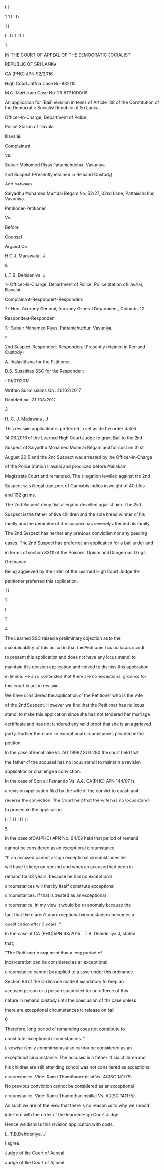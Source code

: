 t I

1 1 I I I i

1 I

I I I I f ! t I

1

IN THE COURT OF APPEAL OF THE DEMOCRATIC SOCIALIST

REPUBLIC OF SRI LANKA

CA (PHC) APN 92/2016

High Court Jaffna Case No-832/15

M.C. MaHakam Case No-DR 67710DD/15

An application for (Bail) revision in tenns of Article 138 of the Constitution of the Democratic Socialist Republic of Sri Lanka.

Officer-In-Charge, Department of Police,

Police Station of Illavalai,

Illavalai.

Complainant

Vs.

Subair Mohomed Riyas Pattanichuchur, Vavuniya.

2nd Suspect (Presently retained in Remand Custody)

And between

Saiyadhu Mohamed Mumdai Begam No. 52/27, 02nd Lane, Pattanichchur, Vavuniya.

Petitioner-Petitioner

Vs.

Before

Counsel

Argued On

H.C.J. Madawala , J

&

L.T.B. Dehideniya, J

1- Officer-In-Charge, Department of Police, Police Station ofIllavalai, Illavalai.

Complainant-Respondent-Respondent

2- Hon. Attorney General, Attorney General Department, Colombo 12.

Respondent-Respondent

3- Subair Mohamed Riyas, Pattanichuchur, Vavuniya.

2

2nd Suspect-Respondent-Respondent (Presently retained in Remand Custody)

A. Ihalavithana for the Petitioner.

D.S. Susaithas SSC for the Respondent

: 19/0112017

Written Submissions On : 20102/2017

Decided on : 31 103/2017

3

H. C. J. Madawala , J

This revision application is preferred to set aside the order dated

14.06.2016 of the Learned High Court Judge to grant Bail to the 2nd

Suspect of Saiyadhu Mohamed Mumdai Begam and for cost on 31 st

August 2015 and the 2nd Suspect was arrested by the Officer-in-Charge

of the Police Station Illavalai and produced before Mallakam

Magistrate Court and remanded. The allegation levelled against the 2nd

Suspect was illegal transport of Cannabis indica in weight of 40 kilos

and 192 grams.

The 2nd Suspect deny that allegation levelled against him. The 2nd

Suspect is the father of five children and the sole bread winner of his

family and the detention of the suspect has severely affected his family.

The 2nd Suspect has neither any previous conviction nor any pending

cases. The 2nd Suspect has preferred an application for a bail under and

in terms of section 83(1) of the Poisons, Opium and Dangerous Drugs

Ordinance.

Being aggrieved by the order of the Learned High Court Judge the

petitioner preferred this application.

1 i

1

I

1

4

The Learned SSC raised a preliminary objection as to the

maintainability of this action in that the Petitioner has no locus standi

to present this application and does not have any locus standi to

maintain this revision application and moved to dismiss this application

in limine. He also contended that there are no exceptional grounds for

this court to act in revision.

We have considered the application of the Petitioner who is the wife

of the 2nd Suspect. However we find that the Petitioner has no locus

standi to make this application since she has not tendered her marriage

certificate and has not tendered any valid proof that she is an aggrieved

party. Further there are no exceptional circumstances pleaded in the

petition.

In the case ofSenatilake Vs. AG 19982 SLR 290 the court held that

the father of the accused has no locus standi to maintain a revision

application or challenge a conviction.

In the case of Son ali Fernando Vs. A.G. CA(PHC) APN 144/07 is

a revision application filed by the wife of the convict to quash and

reverse the conviction. The Court held that the wife has no locus standi

to prosecute the application.

I i 1 I l I I I I I

5

In the case ofCA(PHC) APN No. 64/09 held that period of remand

cannot be considered as an exceptional circumstance.

"If an accused cannot assign exceptional circumstances he

will have to keep on remand and when an accused had been in

remand for 03 years, because he had no exceptional

circumstances will that by itself constitute exceptional

circumstances. If that is treated as an exceptional

circumstance, in my view it would be an anomaly because the

fact that there aren't any exceptional circumstances becomes a

qualification after 3 years. "

In the case of CA (PHC)APN 63/2015 L.T.B. Dehideniya J, stated

that;

"The Petitioner's argument that a long period of

incarceration can be considered as an exceptional

circumstance cannot be applied to a case under this ordinance.

Section 83 of the Ordinance made it mandatory to keep an

accused person or a person suspected for an offence of this

nature in remand custody until the conclusion of the case unless

there are exceptional circumstances to release on bail.

6

Therefore, long period of remanding does not contribute to

constitute exceptional circumstances. "

Likewise family commitments also cannot be considered as an

exceptional circumstance. The accused is a father of six children and

his children are still attending school was not considered as exceptional

circumstance. Vide: Ramu Thamtharampillai Vs. AG(SC 141/75)

No previous conviction cannot be considered as an exceptional

circumstance. Vide: Ramu Thamotharampillai Vs. AG(SC 141175).

As such we are of the view that there is no reason as to why we should

interfere with the order of the learned High Court Judge.

Hence we dismiss this revision application with costs.

L. T.B.Dehideniya, J

I agree.

Judge of the Court of Appeal

Judge of the Court of Appeal